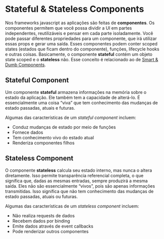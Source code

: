 # Stateful & Stateless Components

Nos frameworks javascript as aplicações são feitas de **componentes**. Os componentes permitem que você possa dividir a UI em partes independentes, reutilizáveis e pensar em cada parte isoladamente. Você pode passar diferentes propriedades para um componente, que irá utilizar essas props e gerar uma saída. Esses componentes podem conter scoped states (estados que ficam dentro do componente), funções, lifecycle hooks e outras coisas.
Basicamente, o componente **stateful** contém um objeto state scoped e o **stateless** não. Esse conceito é relacionado ao de [Smart & Dumb Components](Smart%20&%20Dumb%20Components.md).

## Stateful Component
Um componente **stateful** armazena informações na memória sobre o estado da aplicação. Ele também tem a capacidade de alterá-lo. É essencialmente uma coisa “viva” que tem conhecimento das mudanças de estado passadas, atuais e futuras.

Algumas das características de um *stateful component* incluem:
- Conduz mudanças de estado por meio de funções
- Fornece dados
- Tem conhecimento vivo do estado atual
- Renderiza componentes filhos 

## Stateless Component
O componente **stateless** calcula seu estado interno, mas nunca o altera diretamente. Isso permite transparência referencial completa, o que significa que, dadas as mesmas entradas, sempre produzirá a mesma saída. Eles não são essencialmente “vivos”, pois são apenas informações transmitidas. Isso significa que não tem conhecimento das mudanças de estado passadas, atuais ou futuras.

Algumas das características de um *stateless component* incluem:
- Não realiza requests de dados
- Recebem dados por binding
- Emite dados através de event callbacks
- Pode renderizar outros componentes
